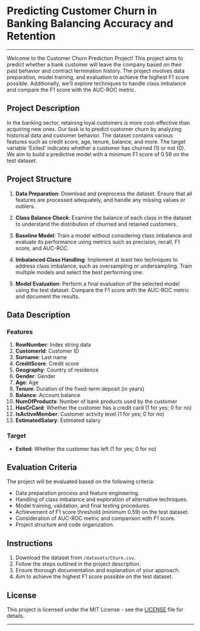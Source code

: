 # Predicting Customer Churn in Banking Balancing Accuracy and Retention
---

Welcome to the Customer Churn Prediction Project! This project aims to predict whether a bank customer will leave the company based on their past behavior and contract termination history. The project involves data preparation, model training, and evaluation to achieve the highest F1 score possible. Additionally, we'll explore techniques to handle class imbalance and compare the F1 score with the AUC-ROC metric.

## Project Description

In the banking sector, retaining loyal customers is more cost-effective than acquiring new ones. Our task is to predict customer churn by analyzing historical data and customer behavior. The dataset contains various features such as credit score, age, tenure, balance, and more. The target variable 'Exited' indicates whether a customer has churned (1) or not (0). We aim to build a predictive model with a minimum F1 score of 0.59 on the test dataset.

## Project Structure

1. **Data Preparation**: Download and preprocess the dataset. Ensure that all features are processed adequately, and handle any missing values or outliers.

2. **Class Balance Check**: Examine the balance of each class in the dataset to understand the distribution of churned and retained customers.

3. **Baseline Model**: Train a model without considering class imbalance and evaluate its performance using metrics such as precision, recall, F1 score, and AUC-ROC.

4. **Imbalanced Class Handling**: Implement at least two techniques to address class imbalance, such as oversampling or undersampling. Train multiple models and select the best performing one.

5. **Model Evaluation**: Perform a final evaluation of the selected model using the test dataset. Compare the F1 score with the AUC-ROC metric and document the results.

## Data Description

### Features

1. **RowNumber**: Index string data
2. **CustomerId**: Customer ID
3. **Surname**: Last name
4. **CreditScore**: Credit score
5. **Geography**: Country of residence
6. **Gender**: Gender
7. **Age**: Age
8. **Tenure**: Duration of the fixed-term deposit (in years)
9. **Balance**: Account balance
10. **NumOfProducts**: Number of bank products used by the customer
11. **HasCrCard**: Whether the customer has a credit card (1 for yes; 0 for no)
12. **IsActiveMember**: Customer activity level (1 for yes; 0 for no)
13. **EstimatedSalary**: Estimated salary

### Target

- **Exited**: Whether the customer has left (1 for yes; 0 for no)

## Evaluation Criteria

The project will be evaluated based on the following criteria:

- Data preparation process and feature engineering.
- Handling of class imbalance and exploration of alternative techniques.
- Model training, validation, and final testing procedures.
- Achievement of F1 score threshold (minimum 0.59) on the test dataset.
- Consideration of AUC-ROC metric and comparison with F1 score.
- Project structure and code organization.

## Instructions

1. Download the dataset from `/datasets/Churn.csv`.
2. Follow the steps outlined in the project description.
3. Ensure thorough documentation and explanation of your approach.
4. Aim to achieve the highest F1 score possible on the test dataset.

## License

This project is licensed under the MIT License - see the [LICENSE](LICENSE) file for details.


---
